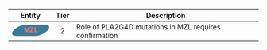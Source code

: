 |Entity|Tier|Description              |
|:----:|:----:|------------------------------|
|![MZL](images/icons/MZL_tier2.png) | 2 | Role of PLA2G4D mutations in MZL requires confirmation|
